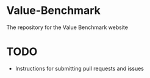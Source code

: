 # Value-Benchmark
The repository for the Value Benchmark website

# TODO
- Instructions for submitting pull requests and issues

